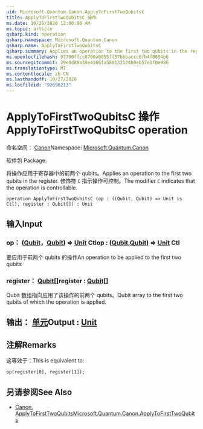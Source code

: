 ```yaml
---
uid: Microsoft.Quantum.Canon.ApplyToFirstTwoQubitsC
title: ApplyToFirstTwoQubitsC 操作
ms.date: 10/26/2020 12:00:00 AM
ms.topic: article
qsharp.kind: operation
qsharp.namespace: Microsoft.Quantum.Canon
qsharp.name: ApplyToFirstTwoQubitsC
qsharp.summary: Applies an operation to the first two qubits in the register. The modifier `C` indicates that the operation is controllable.
ms.openlocfilehash: 97706ffcc8700a0055ff37bbbaccc6fb4f8854b6
ms.sourcegitcommit: 29e0d88a30e4166fa580132124b0eb57e1f0e986
ms.translationtype: MT
ms.contentlocale: zh-CN
ms.lasthandoff: 10/27/2020
ms.locfileid: "92696213"
---
```

# <a name="applytofirsttwoqubitsc-operation"></a><span data-ttu-id="69725-102">ApplyToFirstTwoQubitsC 操作</span><span class="sxs-lookup"><span data-stu-id="69725-102">ApplyToFirstTwoQubitsC operation</span></span>

<span data-ttu-id="69725-103">命名空间： [Canon](xref:Microsoft.Quantum.Canon)</span><span class="sxs-lookup"><span data-stu-id="69725-103">Namespace: [Microsoft.Quantum.Canon](xref:Microsoft.Quantum.Canon)</span></span>

<span data-ttu-id="69725-104">软件包 [](https://nuget.org/packages/)</span><span class="sxs-lookup"><span data-stu-id="69725-104">Package: [](https://nuget.org/packages/)</span></span>


<span data-ttu-id="69725-105">将操作应用于寄存器中的前两个 qubits。</span><span class="sxs-lookup"><span data-stu-id="69725-105">Applies an operation to the first two qubits in the register.</span></span>
<span data-ttu-id="69725-106">修饰符 `C` 指示操作可控制。</span><span class="sxs-lookup"><span data-stu-id="69725-106">The modifier `C` indicates that the operation is controllable.</span></span>

```qsharp
operation ApplyToFirstTwoQubitsC (op : ((Qubit, Qubit) => Unit is Ctl), register : Qubit[]) : Unit
```


## <a name="input"></a><span data-ttu-id="69725-107">输入</span><span class="sxs-lookup"><span data-stu-id="69725-107">Input</span></span>

### <a name="op--qubitqubit--unit-ctl"></a><span data-ttu-id="69725-108">op： ([Qubit](xref:microsoft.quantum.lang-ref.qubit)，[Qubit](xref:microsoft.quantum.lang-ref.qubit)) => [Unit](xref:microsoft.quantum.lang-ref.unit) Ctl</span><span class="sxs-lookup"><span data-stu-id="69725-108">op : ([Qubit](xref:microsoft.quantum.lang-ref.qubit),[Qubit](xref:microsoft.quantum.lang-ref.qubit)) => [Unit](xref:microsoft.quantum.lang-ref.unit) Ctl</span></span>

<span data-ttu-id="69725-109">要应用于前两个 qubits 的操作</span><span class="sxs-lookup"><span data-stu-id="69725-109">An operation to be applied to the first two qubits</span></span>


### <a name="register--qubit"></a><span data-ttu-id="69725-110">register： [Qubit](xref:microsoft.quantum.lang-ref.qubit)[]</span><span class="sxs-lookup"><span data-stu-id="69725-110">register : [Qubit](xref:microsoft.quantum.lang-ref.qubit)[]</span></span>

<span data-ttu-id="69725-111">Qubit 数组指向应用了该操作的前两个 qubits。</span><span class="sxs-lookup"><span data-stu-id="69725-111">Qubit array to the first two qubits of which the operation is applied.</span></span>



## <a name="output--unit"></a><span data-ttu-id="69725-112">输出： [单元](xref:microsoft.quantum.lang-ref.unit)</span><span class="sxs-lookup"><span data-stu-id="69725-112">Output : [Unit](xref:microsoft.quantum.lang-ref.unit)</span></span>



## <a name="remarks"></a><span data-ttu-id="69725-113">注解</span><span class="sxs-lookup"><span data-stu-id="69725-113">Remarks</span></span>

<span data-ttu-id="69725-114">这等效于：</span><span class="sxs-lookup"><span data-stu-id="69725-114">This is equivalent to:</span></span>

```qsharp
op(register[0], register[1]);
```

## <a name="see-also"></a><span data-ttu-id="69725-115">另请参阅</span><span class="sxs-lookup"><span data-stu-id="69725-115">See Also</span></span>

- [<span data-ttu-id="69725-116">Canon. ApplyToFirstTwoQubits</span><span class="sxs-lookup"><span data-stu-id="69725-116">Microsoft.Quantum.Canon.ApplyToFirstTwoQubits</span></span>](xref:Microsoft.Quantum.Canon.ApplyToFirstTwoQubits)